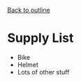 [Back to outline](https://github.com/JoshBurke/Bike-a-boi/blob/master/README.md)
# Supply List
* Bike
* Helmet
* Lots of other stuff
